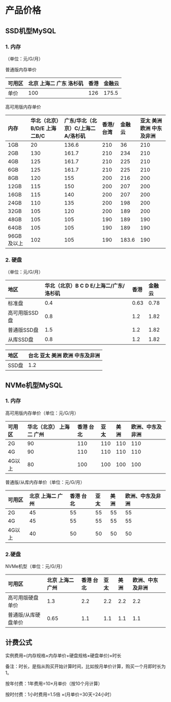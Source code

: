 # 产品价格

## SSD机型MySQL

### 1. 内存

（单位：元/G/月）

普通版内存单价

| 可用区 | 北京 上海二 广东 洛杉矶 | 香港  | 金融云   |
| :--- | :------------- | :--- | :----- |
| 单价  | 100           | 126 | 175.5 |

高可用版内存单价

| 内存      | 华北（北京）B/D/E 上海二B/C | 广东/华北（北京）C/上海二A/洛杉矶 | 香港/台湾 | 金融云   | 亚太 美洲 欧洲 中东及非洲 |
| :------- | :--------------- | :---------------- | :----- | :----- | :----------------------------- |
| 1GB     | 20              | 136.6            | 210   | 36    | 210                           |
| 2GB     | 130             | 161.7            | 210   | 234   | 210                           |
| 4GB     | 125             | 161.7            | 210   | 225   | 210                           |
| 6GB     | 125             | 161.7            | 210   | 225   | 210                           |
| 8GB     | 120             | 155              | 200   | 216   | 200                           |
| 12GB    | 115             | 150              | 200   | 207   | 200                           |
| 16GB    | 115             | 140              | 200   | 207   | 200                           |
| 24GB    | 110             | 135              | 200   | 198   | 200                           |
| 32GB    | 105             | 120              | 200   | 189   | 200                           |
| 48GB    | 105             | 105              | 190   | 189   | 190                           |
| 64GB    | 105             | 105              | 190   | 189   | 190                           |
| 96GB及以上 | 102             | 105              | 190   | 183.6 | 190                           |

### 2. 硬盘

（单位：元/G/月）

| 地区       | 华北（北京）B C D E/上海二/广东/洛杉矶 |  香港   | 金融云  |
| :-------- | :----------------------- | :---- | :---- |
| 标准盘      | 0.4             | 0.63 | 0.78 |
| 高可用版SSD盘 | 0.8             | 1.2  | 1.82 |
| 普通版SSD盘  | 1.5             | 1.2  | 1.82 |
| 从库SSD盘   | 0.8             | 1.2  | 1.82 |

| 地区   | 台北 亚太 美洲 欧洲 中东及非洲 |
| :---- | :----------------------------------- |
| SSD盘 | 1.2                                 |

## NVMe机型MySQL

### 1. 内存

高可用版内存单价（单位：元/G/月）

| 可用区 | 华北（北京） 上海二 广州  | 香港 台北 | 亚太 | 美洲 | 欧洲、中东及非洲 |
| :--- | :--- | :--- | :--- | :--- | :--- |
| 2G  | 90 | 110 | 110 | 110 | 110 |
| 4G  | 90 | 110 | 110 | 110 | 110 |
| 4G以上  | 80 | 100 | 100 | 100 | 100 |

普通版/从库内存单价（单位：元/G/月）

| 可用区 | 北京 上海二 广州  | 香港 台北 | 亚太 | 美洲 | 欧洲、中东及非洲 |
| :--- | :--- | :--- | :--- | :--- | :--- |
| 2G  | 45 | 55 | 55 | 55 | 55 |
| 4G  | 45 | 55 | 55 | 55 | 55 |
| 4G以上  | 40 | 50 | 50 | 50 | 50 |

### 2.硬盘

NVMe机型（单位：元/G/月）

| 可用区 | 北京 上海二 广州  | 香港 台北 | 亚太 | 美洲 | 欧洲、中东及非洲 |
| :--- |:--- | :--- | :--- | :--- | :--- |
| 高可用版硬盘单价  | 1.3 | 2.2 | 2.2 | 2.2 | 2.2 |
| 普通版/从库硬盘单价  | 0.65 | 1.1 | 1.1 | 1.1 | 1.1 |

## 计费公式

实例费用=(内存规格×内存单价+硬盘规格×硬盘单价)×时长

备注：时长，是指从购买开始计算时间，比如按月单价计算，购买一个月即时长为1。

按年付费：1年费用=10×月单价（按10个月计算）

按时付费：1小时费用=1.5倍 ×(月单价÷30天÷24小时）

